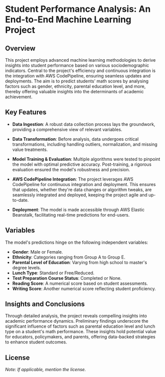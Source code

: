 # Student Performance Analysis: An End-to-End Machine Learning Project

## Overview
This project employs advanced machine learning methodologies to derive insights into student performance based on various sociodemographic indicators. Central to the project's efficiency and continuous integration is the integration with AWS CodePipeline, ensuring seamless updates and deployments. The aim is to predict students' math scores by analysing factors such as gender, ethnicity, parental education level, and more, thereby offering valuable insights into the determinants of academic achievement.

## Key Features

- **Data Ingestion**: A robust data collection process lays the groundwork, providing a comprehensive view of relevant variables.
  
- **Data Transformation**: Before analysis, data undergoes critical transformations, including handling outliers, normalization, and missing value treatments.
  
- **Model Training & Evaluation**: Multiple algorithms were tested to pinpoint the model with optimal predictive accuracy. Post-training, a rigorous evaluation ensured the model's robustness and precision.
  
- **AWS CodePipeline Integration**: The project leverages AWS CodePipeline for continuous integration and deployment. This ensures that updates, whether they're data changes or algorithm tweaks, are seamlessly integrated and deployed, keeping the project agile and up-to-date.
  
- **Deployment**: The model is made accessible through AWS Elastic Beanstalk, facilitating real-time predictions for end-users.

## Variables

The model's predictions hinge on the following independent variables:

- **Gender**: Male or Female.
- **Ethnicity**: Categories ranging from Group A to Group E.
- **Parental Level of Education**: Varying from high school to master's degree levels.
- **Lunch Type**: Standard or Free/Reduced.
- **Test Preparation Course Status**: Completed or None.
- **Reading Score**: A numerical score based on student assessments.
- **Writing Score**: Another numerical score reflecting student proficiency.

## Insights and Conclusions

Through detailed analysis, the project reveals compelling insights into academic performance dynamics. Preliminary findings underscore the significant influence of factors such as parental education level and lunch type on a student's math performance. These insights hold potential value for educators, policymakers, and parents, offering data-backed strategies to enhance student outcomes.

## License

*Note: If applicable, mention the license.*
